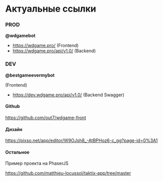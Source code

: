 # Актуальные ссылки

### PROD

**@wdgamebot**

- https://wdgame.pro/ (Frontend)
- https://wdgame.pro/api/v1.0/ (Backend)

### DEV

**@bestgameevermybot**

<!-- - https://localhost:3000/ -->(Frontend)

- https://dev.wdgame.pro/api/v1.0/
  (Backend Swagger)

#### Github

https://github.com/out7/wdgame-front

#### Дизайн

https://pixso.net/app/editor/W9OJsh8_-AtBPHoz6-c_gg?page-id=0%3A1

#### Остальное

Пример проекта на PhaserJS

https://github.com/matthieu-locussol/taktix-app/tree/master
